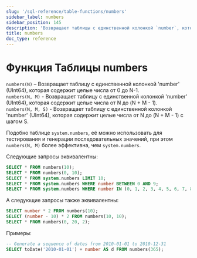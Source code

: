 ```yaml
---
slug: '/sql-reference/table-functions/numbers'
sidebar_label: numbers
sidebar_position: 145
description: 'Возвращает таблицы с единственной колонкой `number`, которая содержит'
title: numbers
doc_type: reference
---
```

# Функция Таблицы numbers

`numbers(N)` – Возвращает таблицу с единственной колонкой 'number' (UInt64), которая содержит целые числа от 0 до N-1.  
`numbers(N, M)` - Возвращает таблицу с единственной колонкой 'number' (UInt64), которая содержит целые числа от N до (N + M - 1).  
`numbers(N, M, S)` - Возвращает таблицу с единственной колонкой 'number' (UInt64), которая содержит целые числа от N до (N + M - 1) с шагом S.

Подобно таблице `system.numbers`, её можно использовать для тестирования и генерации последовательных значений, при этом `numbers(N, M)` более эффективна, чем `system.numbers`.

Следующие запросы эквивалентны:

```sql
SELECT * FROM numbers(10);
SELECT * FROM numbers(0, 10);
SELECT * FROM system.numbers LIMIT 10;
SELECT * FROM system.numbers WHERE number BETWEEN 0 AND 9;
SELECT * FROM system.numbers WHERE number IN (0, 1, 2, 3, 4, 5, 6, 7, 8, 9);
```

А следующие запросы также эквивалентны:

```sql
SELECT number * 2 FROM numbers(10);
SELECT (number - 10) * 2 FROM numbers(10, 10);
SELECT * FROM numbers(0, 20, 2);
```

Примеры:

```sql
-- Generate a sequence of dates from 2010-01-01 to 2010-12-31
SELECT toDate('2010-01-01') + number AS d FROM numbers(365);
```